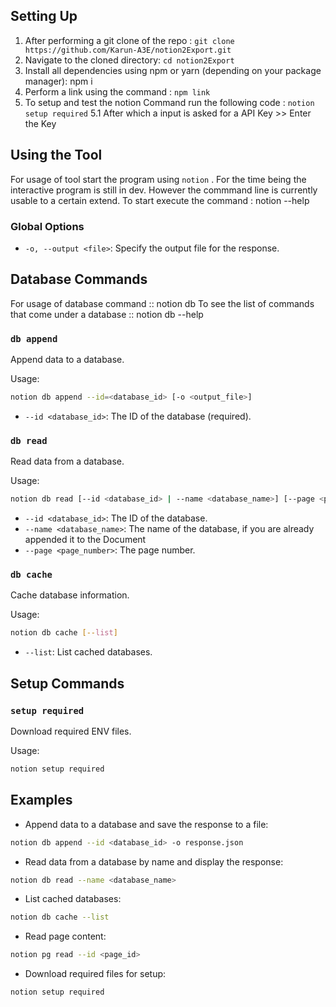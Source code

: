 ## Setting Up 
1. After performing a git clone of the repo : ```git clone https://github.com/Karun-A3E/notion2Export.git```
2. Navigate to the cloned directory: `cd notion2Export`
3. Install all dependencies using npm or yarn (depending on your package manager): npm i
4. Perform a link using the command : ```npm link```
5. To setup and test the notion Command run the following code : ```notion setup required```
   5.1 After which a input is asked for a API Key >> Enter the Key

## Using the Tool
For usage of tool start the program using ```notion``` . For the time being the interactive program is still in dev. However the commmand line is currently usable to a certain extend. To start execute the command : notion --help

### Global Options

- `-o, --output <file>`: Specify the output file for the response.

## Database Commands
For usage of database command :: notion db
To see the list of commands that come under a database :: notion db --help
### `db append`

Append data to a database.

Usage:

```bash
notion db append --id=<database_id> [-o <output_file>]
```

- `--id <database_id>`: The ID of the database (required).

### `db read`

Read data from a database.

Usage:

```bash
notion db read [--id <database_id> | --name <database_name>] [--page <page_number>] [-o <output_file>]
```

- `--id <database_id>`: The ID of the database.
- `--name <database_name>`: The name of the database, if you are already appended it to the Document
- `--page <page_number>`: The page number.

### `db cache`

Cache database information.

Usage:

```bash
notion db cache [--list]
```

- `--list`: List cached databases.


## Setup Commands

### `setup required`

Download required ENV files.

Usage:

```bash
notion setup required
```

## Examples

- Append data to a database and save the response to a file:

```bash
notion db append --id <database_id> -o response.json
```

- Read data from a database by name and display the response:

```bash
notion db read --name <database_name>
```

- List cached databases:

```bash
notion db cache --list
```

- Read page content:

```bash
notion pg read --id <page_id>
```

- Download required files for setup:

```bash
notion setup required
```

